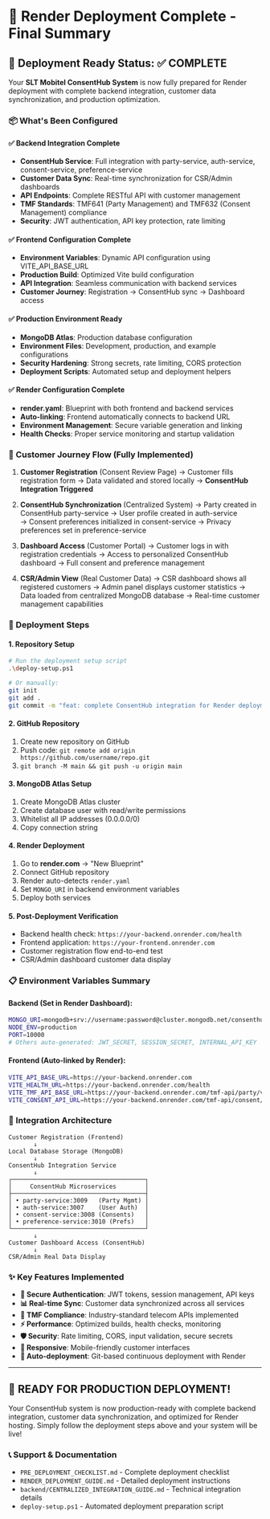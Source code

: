 # 🎯 Render Deployment Complete - Final Summary

## 🚀 Deployment Ready Status: ✅ COMPLETE

Your **SLT Mobitel ConsentHub System** is now fully prepared for Render deployment with complete backend integration, customer data synchronization, and production optimization.

### 📦 What's Been Configured

#### ✅ Backend Integration Complete
- **ConsentHub Service**: Full integration with party-service, auth-service, consent-service, preference-service
- **Customer Data Sync**: Real-time synchronization for CSR/Admin dashboards  
- **API Endpoints**: Complete RESTful API with customer management
- **TMF Standards**: TMF641 (Party Management) and TMF632 (Consent Management) compliance
- **Security**: JWT authentication, API key protection, rate limiting

#### ✅ Frontend Configuration Complete
- **Environment Variables**: Dynamic API configuration using VITE_API_BASE_URL
- **Production Build**: Optimized Vite build configuration
- **API Integration**: Seamless communication with backend services
- **Customer Journey**: Registration → ConsentHub sync → Dashboard access

#### ✅ Production Environment Ready
- **MongoDB Atlas**: Production database configuration
- **Environment Files**: Development, production, and example configurations
- **Security Hardening**: Strong secrets, rate limiting, CORS protection
- **Deployment Scripts**: Automated setup and deployment helpers

#### ✅ Render Configuration Complete
- **render.yaml**: Blueprint with both frontend and backend services
- **Auto-linking**: Frontend automatically connects to backend URL
- **Environment Management**: Secure variable generation and linking
- **Health Checks**: Proper service monitoring and startup validation

### 🎯 Customer Journey Flow (Fully Implemented)

1. **Customer Registration** (Consent Review Page)
   → Customer fills registration form
   → Data validated and stored locally
   → **ConsentHub Integration Triggered**

2. **ConsentHub Synchronization** (Centralized System)
   → Party created in ConsentHub party-service
   → User profile created in auth-service  
   → Consent preferences initialized in consent-service
   → Privacy preferences set in preference-service

3. **Dashboard Access** (Customer Portal)
   → Customer logs in with registration credentials
   → Access to personalized ConsentHub dashboard
   → Full consent and preference management

4. **CSR/Admin View** (Real Customer Data)
   → CSR dashboard shows all registered customers
   → Admin panel displays customer statistics
   → Data loaded from centralized MongoDB database
   → Real-time customer management capabilities

### 🚀 Deployment Steps

#### 1. Repository Setup
```bash
# Run the deployment setup script
.\deploy-setup.ps1

# Or manually:
git init
git add .
git commit -m "feat: complete ConsentHub integration for Render deployment"
```

#### 2. GitHub Repository
1. Create new repository on GitHub
2. Push code: `git remote add origin https://github.com/username/repo.git`
3. `git branch -M main && git push -u origin main`

#### 3. MongoDB Atlas Setup
1. Create MongoDB Atlas cluster
2. Create database user with read/write permissions
3. Whitelist all IP addresses (0.0.0.0/0)
4. Copy connection string

#### 4. Render Deployment
1. Go to **render.com** → "New Blueprint"
2. Connect GitHub repository
3. Render auto-detects `render.yaml`
4. Set `MONGO_URI` in backend environment variables
5. Deploy both services

#### 5. Post-Deployment Verification
- Backend health check: `https://your-backend.onrender.com/health`
- Frontend application: `https://your-frontend.onrender.com`
- Customer registration flow end-to-end test
- CSR/Admin dashboard customer data display

### 📋 Environment Variables Summary

#### Backend (Set in Render Dashboard):
```bash
MONGO_URI=mongodb+srv://username:password@cluster.mongodb.net/consenthub-users
NODE_ENV=production
PORT=10000
# Others auto-generated: JWT_SECRET, SESSION_SECRET, INTERNAL_API_KEY
```

#### Frontend (Auto-linked by Render):
```bash
VITE_API_BASE_URL=https://your-backend.onrender.com
VITE_HEALTH_URL=https://your-backend.onrender.com/health
VITE_TMF_API_BASE_URL=https://your-backend.onrender.com/tmf-api/party/v5
VITE_CONSENT_API_URL=https://your-backend.onrender.com/tmf-api/consent/v1
```

### 🎯 Integration Architecture

```
Customer Registration (Frontend)
       ↓
Local Database Storage (MongoDB)  
       ↓
ConsentHub Integration Service
       ↓
┌─────────────────────────────────────┐
│     ConsentHub Microservices        │
├─────────────────────────────────────┤
│ • party-service:3009   (Party Mgmt) │
│ • auth-service:3007    (User Auth)  │  
│ • consent-service:3008 (Consents)   │
│ • preference-service:3010 (Prefs)   │
└─────────────────────────────────────┘
       ↓
Customer Dashboard Access (ConsentHub)
       ↓
CSR/Admin Real Data Display
```

### ✨ Key Features Implemented

- **🔐 Secure Authentication**: JWT tokens, session management, API keys
- **📊 Real-time Sync**: Customer data synchronized across all services
- **🎯 TMF Compliance**: Industry-standard telecom APIs implemented
- **⚡ Performance**: Optimized builds, health checks, monitoring
- **🛡️ Security**: Rate limiting, CORS, input validation, secure secrets
- **📱 Responsive**: Mobile-friendly customer interfaces
- **🔄 Auto-deployment**: Git-based continuous deployment with Render

---

## 🎉 **READY FOR PRODUCTION DEPLOYMENT!**

Your ConsentHub system is now production-ready with complete backend integration, customer data synchronization, and optimized for Render hosting. Simply follow the deployment steps above and your system will be live!

### 📞 Support & Documentation
- `PRE_DEPLOYMENT_CHECKLIST.md` - Complete deployment checklist
- `RENDER_DEPLOYMENT_GUIDE.md` - Detailed deployment instructions  
- `backend/CENTRALIZED_INTEGRATION_GUIDE.md` - Technical integration details
- `deploy-setup.ps1` - Automated deployment preparation script
